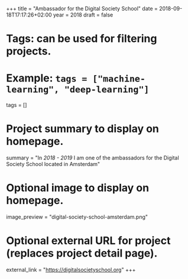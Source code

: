 +++
title = "Ambassador for the Digital Society School"
date = 2018-09-18T17:17:26+02:00
year = 2018
draft = false

# Tags: can be used for filtering projects.
# Example: `tags = ["machine-learning", "deep-learning"]`
tags = []

# Project summary to display on homepage.
summary = "In _2018 - 2019_ I am one of the ambassadors for the Digital Society School located in Amsterdam"

# Optional image to display on homepage.
image_preview = "digital-society-school-amsterdam.png"

# Optional external URL for project (replaces project detail page).
external_link = "https://digitalsocietyschool.org"
+++
